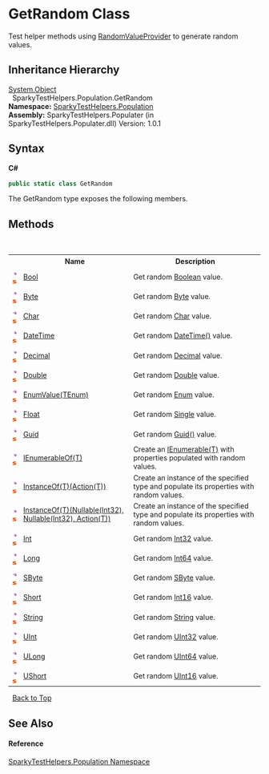 # GetRandom Class
 

Test helper methods using <a href="T_SparkyTestHelpers_Population_RandomValueProvider.md">RandomValueProvider</a> to generate random values.


## Inheritance Hierarchy
<a href="http://msdn2.microsoft.com/en-us/library/e5kfa45b" target="_blank">System.Object</a><br />&nbsp;&nbsp;SparkyTestHelpers.Population.GetRandom<br />
**Namespace:**&nbsp;<a href="N_SparkyTestHelpers_Population.md">SparkyTestHelpers.Population</a><br />**Assembly:**&nbsp;SparkyTestHelpers.Populater (in SparkyTestHelpers.Populater.dll) Version: 1.0.1

## Syntax

**C#**<br />
``` C#
public static class GetRandom
```

The GetRandom type exposes the following members.


## Methods
&nbsp;<table><tr><th></th><th>Name</th><th>Description</th></tr><tr><td>![Public method](media/pubmethod.gif "Public method")![Static member](media/static.gif "Static member")</td><td><a href="M_SparkyTestHelpers_Population_GetRandom_Bool.md">Bool</a></td><td>
Get random <a href="http://msdn2.microsoft.com/en-us/library/a28wyd50" target="_blank">Boolean</a> value.</td></tr><tr><td>![Public method](media/pubmethod.gif "Public method")![Static member](media/static.gif "Static member")</td><td><a href="M_SparkyTestHelpers_Population_GetRandom_Byte.md">Byte</a></td><td>
Get random <a href="http://msdn2.microsoft.com/en-us/library/yyb1w04y" target="_blank">Byte</a> value.</td></tr><tr><td>![Public method](media/pubmethod.gif "Public method")![Static member](media/static.gif "Static member")</td><td><a href="M_SparkyTestHelpers_Population_GetRandom_Char.md">Char</a></td><td>
Get random <a href="http://msdn2.microsoft.com/en-us/library/k493b04s" target="_blank">Char</a> value.</td></tr><tr><td>![Public method](media/pubmethod.gif "Public method")![Static member](media/static.gif "Static member")</td><td><a href="M_SparkyTestHelpers_Population_GetRandom_DateTime.md">DateTime</a></td><td>
Get random <a href="M_SparkyTestHelpers_Population_GetRandom_DateTime.md">DateTime()</a> value.</td></tr><tr><td>![Public method](media/pubmethod.gif "Public method")![Static member](media/static.gif "Static member")</td><td><a href="M_SparkyTestHelpers_Population_GetRandom_Decimal.md">Decimal</a></td><td>
Get random <a href="http://msdn2.microsoft.com/en-us/library/1k2e8atx" target="_blank">Decimal</a> value.</td></tr><tr><td>![Public method](media/pubmethod.gif "Public method")![Static member](media/static.gif "Static member")</td><td><a href="M_SparkyTestHelpers_Population_GetRandom_Double.md">Double</a></td><td>
Get random <a href="http://msdn2.microsoft.com/en-us/library/643eft0t" target="_blank">Double</a> value.</td></tr><tr><td>![Public method](media/pubmethod.gif "Public method")![Static member](media/static.gif "Static member")</td><td><a href="M_SparkyTestHelpers_Population_GetRandom_EnumValue__1.md">EnumValue(TEnum)</a></td><td>
Get random <a href="http://msdn2.microsoft.com/en-us/library/1zt1ybx4" target="_blank">Enum</a> value.</td></tr><tr><td>![Public method](media/pubmethod.gif "Public method")![Static member](media/static.gif "Static member")</td><td><a href="M_SparkyTestHelpers_Population_GetRandom_Float.md">Float</a></td><td>
Get random <a href="http://msdn2.microsoft.com/en-us/library/3www918f" target="_blank">Single</a> value.</td></tr><tr><td>![Public method](media/pubmethod.gif "Public method")![Static member](media/static.gif "Static member")</td><td><a href="M_SparkyTestHelpers_Population_GetRandom_Guid.md">Guid</a></td><td>
Get random <a href="M_SparkyTestHelpers_Population_GetRandom_Guid.md">Guid()</a> value.</td></tr><tr><td>![Public method](media/pubmethod.gif "Public method")![Static member](media/static.gif "Static member")</td><td><a href="M_SparkyTestHelpers_Population_GetRandom_IEnumerableOf__1.md">IEnumerableOf(T)</a></td><td>
Create an <a href="http://msdn2.microsoft.com/en-us/library/9eekhta0" target="_blank">IEnumerable(T)</a> with properties populated with random values.</td></tr><tr><td>![Public method](media/pubmethod.gif "Public method")![Static member](media/static.gif "Static member")</td><td><a href="M_SparkyTestHelpers_Population_GetRandom_InstanceOf__1.md">InstanceOf(T)(Action(T))</a></td><td>
Create an instance of the specified type and populate its properties with random values.</td></tr><tr><td>![Public method](media/pubmethod.gif "Public method")![Static member](media/static.gif "Static member")</td><td><a href="M_SparkyTestHelpers_Population_GetRandom_InstanceOf__1_1.md">InstanceOf(T)(Nullable(Int32), Nullable(Int32), Action(T))</a></td><td>
Create an instance of the specified type and populate its properties with random values.</td></tr><tr><td>![Public method](media/pubmethod.gif "Public method")![Static member](media/static.gif "Static member")</td><td><a href="M_SparkyTestHelpers_Population_GetRandom_Int.md">Int</a></td><td>
Get random <a href="http://msdn2.microsoft.com/en-us/library/td2s409d" target="_blank">Int32</a> value.</td></tr><tr><td>![Public method](media/pubmethod.gif "Public method")![Static member](media/static.gif "Static member")</td><td><a href="M_SparkyTestHelpers_Population_GetRandom_Long.md">Long</a></td><td>
Get random <a href="http://msdn2.microsoft.com/en-us/library/6yy583ek" target="_blank">Int64</a> value.</td></tr><tr><td>![Public method](media/pubmethod.gif "Public method")![Static member](media/static.gif "Static member")</td><td><a href="M_SparkyTestHelpers_Population_GetRandom_SByte.md">SByte</a></td><td>
Get random <a href="http://msdn2.microsoft.com/en-us/library/f71b253d" target="_blank">SByte</a> value.</td></tr><tr><td>![Public method](media/pubmethod.gif "Public method")![Static member](media/static.gif "Static member")</td><td><a href="M_SparkyTestHelpers_Population_GetRandom_Short.md">Short</a></td><td>
Get random <a href="http://msdn2.microsoft.com/en-us/library/e07e6fds" target="_blank">Int16</a> value.</td></tr><tr><td>![Public method](media/pubmethod.gif "Public method")![Static member](media/static.gif "Static member")</td><td><a href="M_SparkyTestHelpers_Population_GetRandom_String.md">String</a></td><td>
Get random <a href="http://msdn2.microsoft.com/en-us/library/s1wwdcbf" target="_blank">String</a> value.</td></tr><tr><td>![Public method](media/pubmethod.gif "Public method")![Static member](media/static.gif "Static member")</td><td><a href="M_SparkyTestHelpers_Population_GetRandom_UInt.md">UInt</a></td><td>
Get random <a href="http://msdn2.microsoft.com/en-us/library/ctys3981" target="_blank">UInt32</a> value.</td></tr><tr><td>![Public method](media/pubmethod.gif "Public method")![Static member](media/static.gif "Static member")</td><td><a href="M_SparkyTestHelpers_Population_GetRandom_ULong.md">ULong</a></td><td>
Get random <a href="http://msdn2.microsoft.com/en-us/library/06cf7918" target="_blank">UInt64</a> value.</td></tr><tr><td>![Public method](media/pubmethod.gif "Public method")![Static member](media/static.gif "Static member")</td><td><a href="M_SparkyTestHelpers_Population_GetRandom_UShort.md">UShort</a></td><td>
Get random <a href="http://msdn2.microsoft.com/en-us/library/s6eyk10z" target="_blank">UInt16</a> value.</td></tr></table>&nbsp;
<a href="#getrandom-class.md">Back to Top</a>

## See Also


#### Reference
<a href="N_SparkyTestHelpers_Population.md">SparkyTestHelpers.Population Namespace</a><br />